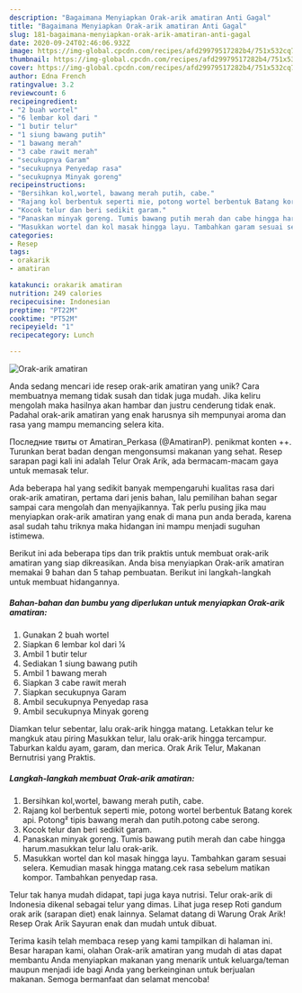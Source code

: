 ```yaml
---
description: "Bagaimana Menyiapkan Orak-arik amatiran Anti Gagal"
title: "Bagaimana Menyiapkan Orak-arik amatiran Anti Gagal"
slug: 181-bagaimana-menyiapkan-orak-arik-amatiran-anti-gagal
date: 2020-09-24T02:46:06.932Z
image: https://img-global.cpcdn.com/recipes/afd29979517282b4/751x532cq70/orak-arik-amatiran-foto-resep-utama.jpg
thumbnail: https://img-global.cpcdn.com/recipes/afd29979517282b4/751x532cq70/orak-arik-amatiran-foto-resep-utama.jpg
cover: https://img-global.cpcdn.com/recipes/afd29979517282b4/751x532cq70/orak-arik-amatiran-foto-resep-utama.jpg
author: Edna French
ratingvalue: 3.2
reviewcount: 6
recipeingredient:
- "2 buah wortel"
- "6 lembar kol dari "
- "1 butir telur"
- "1 siung bawang putih"
- "1 bawang merah"
- "3 cabe rawit merah"
- "secukupnya Garam"
- "secukupnya Penyedap rasa"
- "secukupnya Minyak goreng"
recipeinstructions:
- "Bersihkan kol,wortel, bawang merah putih, cabe."
- "Rajang kol berbentuk seperti mie, potong wortel berbentuk Batang korek api. Potong² tipis bawang merah dan putih.potong cabe serong."
- "Kocok telur dan beri sedikit garam."
- "Panaskan minyak goreng. Tumis bawang putih merah dan cabe hingga harum.masukkan telur lalu orak-arik."
- "Masukkan wortel dan kol masak hingga layu. Tambahkan garam sesuai selera. Kemudian masak hingga matang.cek rasa sebelum matikan kompor. Tambahkan penyedap rasa."
categories:
- Resep
tags:
- orakarik
- amatiran

katakunci: orakarik amatiran 
nutrition: 249 calories
recipecuisine: Indonesian
preptime: "PT22M"
cooktime: "PT52M"
recipeyield: "1"
recipecategory: Lunch

---
```



![Orak-arik amatiran](https://img-global.cpcdn.com/recipes/afd29979517282b4/751x532cq70/orak-arik-amatiran-foto-resep-utama.jpg)

Anda sedang mencari ide resep orak-arik amatiran yang unik? Cara membuatnya memang tidak susah dan tidak juga mudah. Jika keliru mengolah maka hasilnya akan hambar dan justru cenderung tidak enak. Padahal orak-arik amatiran yang enak harusnya sih mempunyai aroma dan rasa yang mampu memancing selera kita.

Последние твиты от Amatiran_Perkasa (@AmatiranP). penikmat konten ++. Turunkan berat badan dengan mengonsumsi makanan yang sehat. Resep sarapan pagi kali ini adalah Telur Orak Arik, ada bermacam-macam gaya untuk memasak telur.

Ada beberapa hal yang sedikit banyak mempengaruhi kualitas rasa dari orak-arik amatiran, pertama dari jenis bahan, lalu pemilihan bahan segar sampai cara mengolah dan menyajikannya. Tak perlu pusing jika mau menyiapkan orak-arik amatiran yang enak di mana pun anda berada, karena asal sudah tahu triknya maka hidangan ini mampu menjadi suguhan istimewa.


Berikut ini ada beberapa tips dan trik praktis untuk membuat orak-arik amatiran yang siap dikreasikan. Anda bisa menyiapkan Orak-arik amatiran memakai 9 bahan dan 5 tahap pembuatan. Berikut ini langkah-langkah untuk membuat hidangannya.

<!--inarticleads1-->

##### Bahan-bahan dan bumbu yang diperlukan untuk menyiapkan Orak-arik amatiran:

1. Gunakan 2 buah wortel
1. Siapkan 6 lembar kol dari ¼
1. Ambil 1 butir telur
1. Sediakan 1 siung bawang putih
1. Ambil 1 bawang merah
1. Siapkan 3 cabe rawit merah
1. Siapkan secukupnya Garam
1. Ambil secukupnya Penyedap rasa
1. Ambil secukupnya Minyak goreng


Diamkan telur sebentar, lalu orak-arik hingga matang. Letakkan telur ke mangkuk atau piring Masukkan telur, lalu orak-arik hingga tercampur. Taburkan kaldu ayam, garam, dan merica. Orak Arik Telur, Makanan Bernutrisi yang Praktis. 

<!--inarticleads2-->

##### Langkah-langkah membuat Orak-arik amatiran:

1. Bersihkan kol,wortel, bawang merah putih, cabe.
1. Rajang kol berbentuk seperti mie, potong wortel berbentuk Batang korek api. Potong² tipis bawang merah dan putih.potong cabe serong.
1. Kocok telur dan beri sedikit garam.
1. Panaskan minyak goreng. Tumis bawang putih merah dan cabe hingga harum.masukkan telur lalu orak-arik.
1. Masukkan wortel dan kol masak hingga layu. Tambahkan garam sesuai selera. Kemudian masak hingga matang.cek rasa sebelum matikan kompor. Tambahkan penyedap rasa.


Telur tak hanya mudah didapat, tapi juga kaya nutrisi. Telur orak-arik di Indonesia dikenal sebagai telur yang dimas. Lihat juga resep Roti gandum orak arik (sarapan diet) enak lainnya. Selamat datang di Warung Orak Arik! Resep Orak Arik Sayuran enak dan mudah untuk dibuat. 

Terima kasih telah membaca resep yang kami tampilkan di halaman ini. Besar harapan kami, olahan Orak-arik amatiran yang mudah di atas dapat membantu Anda menyiapkan makanan yang menarik untuk keluarga/teman maupun menjadi ide bagi Anda yang berkeinginan untuk berjualan makanan. Semoga bermanfaat dan selamat mencoba!

